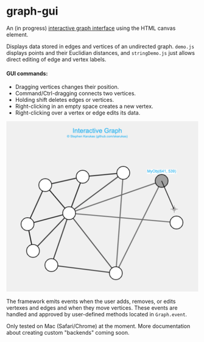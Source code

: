 # graph-gui
An (in progress) [interactive graph interface](https://skarukas.github.io/graph-gui/index.html) using the HTML canvas element. 

Displays data stored in edges and vertices of an undirected graph. `demo.js` displays points and their Euclidian distances, and `stringDemo.js` just allows direct editing of edge and vertex labels.

#### GUI commands:
- Dragging vertices changes their position.
- Command/Ctrl-dragging connects two vertices. 
- Holding shift deletes edges or vertices. 
- Right-clicking in an empty space creates a new vertex.
- Right-clicking over a vertex or edge edits its data.


![Screenhsot](./graph-story.png)

The framework emits events when the user adds, removes, or edits vertexes and edges and when they move vertices. These events are handled and approved by user-defined methods located in `Graph.event`.

Only tested on Mac (Safari/Chrome) at the moment. More documentation about creating custom "backends" coming soon.

